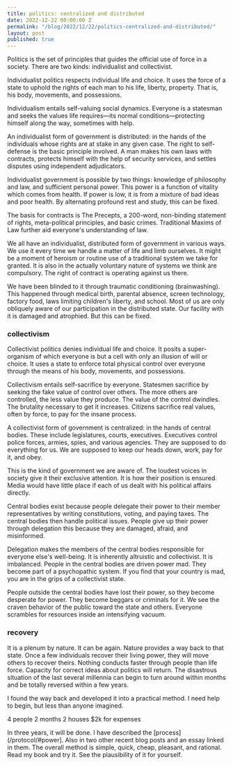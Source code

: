 ```yaml
---
title: politics: centralized and distributed
date: 2022-12-22 00:00:00 Z
permalink: "/blog/2022/12/22/politics-centralized-and-distributed/"
layout: post
published: true
---
```


Politics is the set of principles that guides the official use of force in a society. There are two kinds: individualist and collectivist.

Individualist politics respects individual life and choice. It uses the force of a state to uphold the rights of each man to his life, liberty, property. That is, his body, movements, and possessions. 

Individualism entails self-valuing social dynamics. Everyone is a statesman and seeks the values life requires—its normal conditions—protecting himself along the way, sometimes with help.

An individualist form of government is distributed: in the hands of the individuals whose rights are at stake in any given case. The right to self-defense is the basic principle involved. A man makes his own laws with contracts, protects himself with the help of security services, and settles disputes using independent adjudicators. 

Individualist government is possible by two things: knowledge of philosophy and law, and sufficient personal power. This power is a function of vitality which comes from health. If power is low, it is from a mixture of bad ideas and poor health. By alternating profound rest and study, this can be fixed.

The basis for contracts is The Precepts, a 200-word, non-binding statement of rights, meta-political principles, and basic crimes. Traditional Maxims of Law further aid everyone's understanding of law.

We all have an individualist, distributed form of government in various ways. We use it every time we handle a matter of life and limb ourselves. It might be a moment of heroism or routine use of a traditional system we take for granted. It is also in the actually voluntary nature of systems we think are compulsory. The right of contract is operating against us there. 

We have been blinded to it through traumatic conditioning (brainwashing). This happened through medical birth, parental absence, screen technology, factory food, laws limiting children's liberty, and school. Most of us are only obliquely aware of our participation in the distributed state. Our facility with it is damaged and atrophied. But this can be fixed.

### collectivism

Collectivist politics denies individual life and choice. It posits a super-organism of which everyone is but a cell with only an illusion of will or choice. It uses a state to enforce total physical control over everyone through the means of his body, movements, and possessions. 

Collectivism entails self-sacrifice by everyone. Statesmen sacrifice by seeking the fake value of control over others. The more others are controlled, the less value they produce. The value of the control dwindles. The brutality necessary to get it increases. Citizens sacrifice real values, often by force, to pay for the insane process. 

A collectivist form of government is centralized: in the hands of central bodies. These include legislatures, courts, executives. Executives control police forces, armies, spies, and various agencies. They are supposed to do everything for us. We are supposed to keep our heads down, work, pay for it, and obey.

This is the kind of government we are aware of. The loudest voices in society give it their exclusive attention. It is how their position is ensured. Media would have little place if each of us dealt with his political affairs directly.

Central bodies exist because people delegate their power to their member representatives by writing constitutions, voting, and paying taxes. The central bodies then handle political issues. People give up their power through delegation this because they are damaged, afraid, and misinformed.

Delegation makes the members of the central bodies responsible for everyone else's well-being. It is inherently altruistic and collectivist. It is imbalanced. People in the central bodies are driven power mad. They become part of a psychopathic system. If you find that your country is mad, you are in the grips of a collectivist state. 

People outside the central bodies have lost their power, so they become desperate for power. They become beggars or criminals for it. We see the craven behavior of the public toward the state and others. Everyone scrambles for resources inside an intensifying vacuum.

### recovery

It is a plenum by nature. It can be again. Nature provides a way back to that state. Once a few individuals recover their living power, they will move others to recover theirs. Nothing conducts faster through people than life force. Capacity for correct ideas about politics will return. The disastrous situation of the last several millennia can begin to turn around within months and be totally reversed within a few years.

I found the way back and developed it into a practical method. I need help to begin, but less than anyone imagined.

4 people
2 months
2 houses
$2k for expenses

In three years, it will be done. I have described the [process](/protocol/#power]. Also in two other recent blog posts and an essay linked in them. The overall method is simple, quick, cheap, pleasant, and rational. Read my book and try it. See the plausibility of it for yourself.
